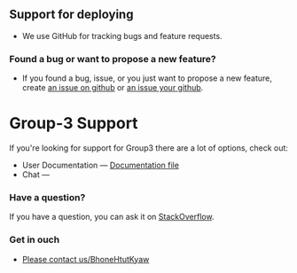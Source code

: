 ## Support for deploying 

* We use GitHub for tracking bugs and feature requests.

### Found a bug or want to propose a new feature?

* If you found a bug, issue, or you just want to propose a new feature, create [an issue on github](https://github.com/typeorm/typeorm/issues) or [an issue your github](https://github.com/BhoneHtutKyaw/DevOps/issues).

# Group-3 Support

If you're looking for support for Group3 there are a lot of options, check out:

* User Documentation &mdash; [Documentation file](https://github.com/BhoneHtutKyaw/DevOps/tree/master/docs)
* Chat &mdash;

### Have a question?

If you have a question, you can ask it on [StackOverflow](https://stackoverflow.com/questions/tagged/typeorm).

### Get in ouch

- [Please contact us/BhoneHtutKyaw](mailto:40414311@napier.ac.uk)




